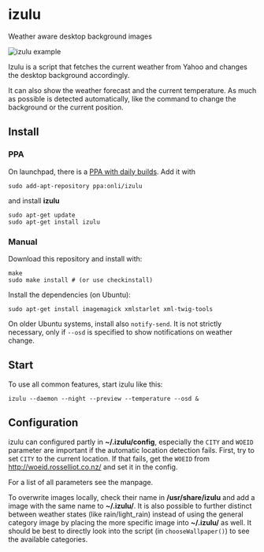 # izulu
Weather aware desktop background images

![izulu example](https://lh5.googleusercontent.com/-E2Idz1l1NV0/U0rCEzev83I/AAAAAAAAC60/rK9ELFUp7Pg/s800/izulu.jpg)

Izulu is a script that fetches the current weather from Yahoo and changes the desktop background accordingly.

It can also show the weather forecast and the current temperature. As much as possible is detected automatically, like the command to change the background or the current position.

## Install

### PPA

On launchpad, there is a [PPA with daily builds](https://launchpad.net/~onli/+archive/izulu). Add it with
    
    sudo add-apt-repository ppa:onli/izulu
    
and install **izulu**
    
    sudo apt-get update
    sudo apt-get install izulu

### Manual

Download this repository and install with:

    make
    sudo make install # (or use checkinstall)

Install the dependencies (on Ubuntu):

    sudo apt-get install imagemagick xmlstarlet xml-twig-tools 

On older Ubuntu systems, install also `notify-send`. It is not strictly necessary, only if `--osd` is specified to show notifications on weather change.

## Start

To use all common features, start izulu like this:

    izulu --daemon --night --preview --temperature --osd &
    
## Configuration

izulu can configured partly in **~/.izulu/config**, especially the `CITY` and `WOEID` parameter are important if the automatic location detection fails.
First, try to set `CITY` to the current location. If that fails, get the `WOEID` from http://woeid.rosselliot.co.nz/ and set it in the config.

For a list of all parameters see the manpage.

To overwrite images locally, check their name in **/usr/share/izulu** and add a image with the same name to **~/.izulu/**. It is also possible to further distinct between weather states
(like rain/light_rain) instead of using the general category image by placing the more specific image into **~/.izulu/** as well. It should be best to directly look into the script (in `chooseWallpaper()`) to see the available categories.

